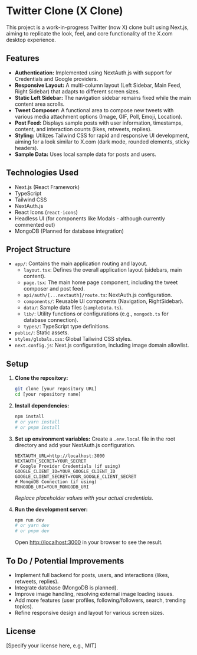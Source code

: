 # Twitter Clone (X Clone)

This project is a work-in-progress Twitter (now X) clone built using Next.js, aiming to replicate the look, feel, and core functionality of the X.com desktop experience.

## Features

-   **Authentication:** Implemented using NextAuth.js with support for Credentials and Google providers.
-   **Responsive Layout:** A multi-column layout (Left Sidebar, Main Feed, Right Sidebar) that adapts to different screen sizes.
-   **Static Left Sidebar:** The navigation sidebar remains fixed while the main content area scrolls.
-   **Tweet Composer:** A functional area to compose new tweets with various media attachment options (Image, GIF, Poll, Emoji, Location).
-   **Post Feed:** Displays sample posts with user information, timestamps, content, and interaction counts (likes, retweets, replies).
-   **Styling:** Utilizes Tailwind CSS for rapid and responsive UI development, aiming for a look similar to X.com (dark mode, rounded elements, sticky headers).
-   **Sample Data:** Uses local sample data for posts and users.

## Technologies Used

-   Next.js (React Framework)
-   TypeScript
-   Tailwind CSS
-   NextAuth.js
-   React Icons (`react-icons`)
-   Headless UI (for components like Modals - although currently commented out)
-   MongoDB (Planned for database integration)

## Project Structure

-   `app/`: Contains the main application routing and layout.
    -   `layout.tsx`: Defines the overall application layout (sidebars, main content).
    -   `page.tsx`: The main home page component, including the tweet composer and post feed.
    -   `api/auth/[...nextauth]/route.ts`: NextAuth.js configuration.
    -   `components/`: Reusable UI components (Navigation, RightSidebar).
    -   `data/`: Sample data files (`sampleData.ts`).
    -   `lib/`: Utility functions or configurations (e.g., `mongodb.ts` for database connection).
    -   `types/`: TypeScript type definitions.
-   `public/`: Static assets.
-   `styles/globals.css`: Global Tailwind CSS styles.
-   `next.config.js`: Next.js configuration, including image domain allowlist.

## Setup

1.  **Clone the repository:**

    ```bash
    git clone [your repository URL]
    cd [your repository name]
    ```

2.  **Install dependencies:**

    ```bash
    npm install
    # or yarn install
    # or pnpm install
    ```

3.  **Set up environment variables:**
    Create a `.env.local` file in the root directory and add your NextAuth.js configuration.

    ```env
    NEXTAUTH_URL=http://localhost:3000
    NEXTAUTH_SECRET=YOUR_SECRET
    # Google Provider Credentials (if using)
    GOOGLE_CLIENT_ID=YOUR_GOOGLE_CLIENT_ID
    GOOGLE_CLIENT_SECRET=YOUR_GOOGLE_CLIENT_SECRET
    # MongoDB Connection (if using)
    MONGODB_URI=YOUR_MONGODB_URI
    ```
    _Replace placeholder values with your actual credentials._

4.  **Run the development server:**

    ```bash
    npm run dev
    # or yarn dev
    # or pnpm dev
    ```

    Open [http://localhost:3000](http://localhost:3002/) in your browser to see the result.

## To Do / Potential Improvements

-   Implement full backend for posts, users, and interactions (likes, retweets, replies).
-   Integrate database (MongoDB is planned).
-   Improve image handling, resolving external image loading issues.
-   Add more features (user profiles, following/followers, search, trending topics).
-   Refine responsive design and layout for various screen sizes.

## License

[Specify your license here, e.g., MIT]
